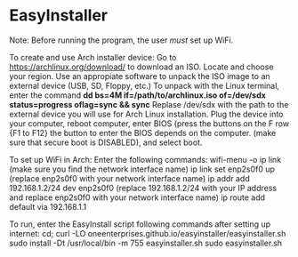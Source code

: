 # EasyInstaller
Note: Before running the program, the user _must_ set up WiFi.

To create and use Arch installer device:
Go to https://archlinux.org/download/ to download an ISO. Locate and choose your region.
Use an appropiate software to unpack the ISO image to an external device (USB, SD, Floppy, etc.) To unpack with
the Linux terminal, enter the command **dd bs=4M if=/path/to/archlinux.iso of=/dev/sdx status=progress oflag=sync && sync**
Replase /dev/sdx with the path to the external device you will use for Arch Linux installation.
Plug the device into your computer, reboot computer, enter BIOS (press the buttons on the F row {F1 to F12} the button to enter the BIOS depends on the computer.  (make sure that secure boot is DISABLED), and select boot.

To set up WiFi in Arch:
Enter the following commands: 
wifi-menu -o
ip link (make sure you find the network interface name)
ip link set enp2s0f0 up (replace enp2s0f0 with your network interface name)
ip addr add 192.168.1.2/24 dev enp2s0f0 (replace 192.168.1.2/24 with your IP address and replace enp2s0f0 with your network interface name)
ip route add default via 192.168.1.1

To run, enter the EasyInstall script following commands after setting up internet:
cd; curl -LO oneenterprises.github.io/easyinstaller/easyinstaller.sh
sudo install -Dt /usr/local/bin -m 755 easyinstaller.sh
sudo easyinstaller.sh
